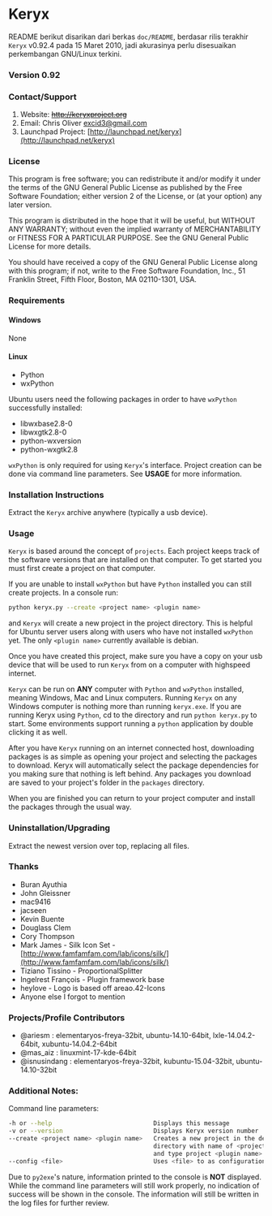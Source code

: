 # Keryx

README berikut disarikan dari berkas `doc/README`, berdasar rilis terakhir `Keryx` v0.92.4 pada 15 Maret 2010, jadi akurasinya perlu disesuaikan perkembangan GNU/Linux terkini.

### Version 0.92

### Contact/Support

1. Website: <del>http://keryxproject.org</del>
2. Email: Chris Oliver <excid3@gmail.com>
3. Launchpad Project: [http://launchpad.net/keryx](http://launchpad.net/keryx)

### License

This program is free software; you can redistribute it and/or modify it under the terms of the GNU General Public License as published by the Free Software Foundation; either version 2 of the License, or (at your option) any later version.

This program is distributed in the hope that it will be useful, but WITHOUT ANY WARRANTY; without even the implied warranty of MERCHANTABILITY or FITNESS FOR A PARTICULAR PURPOSE. See the GNU General Public License for more details.

You should have received a copy of the GNU General Public License along with this program; if not, write to the Free Software Foundation, Inc., 51 Franklin Street, Fifth Floor, Boston, MA  02110-1301, USA.

### Requirements

#### Windows

None

#### Linux

* Python
* wxPython

Ubuntu users need the following packages in order to have `wxPython` successfully installed:

* libwxbase2.8-0
* libwxgtk2.8-0
* python-wxversion
* python-wxgtk2.8

`wxPython` is only required for using `Keryx`'s interface. Project creation can be done via command line parameters. See **USAGE** for more information.

### Installation Instructions

Extract the `Keryx` archive anywhere (typically a usb device).

### Usage

`Keryx` is based around the concept of `projects`. Each project keeps track of the software versions that are installed on that computer. To get started you must first create a project on that computer.

If you are unable to install `wxPython` but have `Python` installed you can still create projects. In a console run:

```sh
python keryx.py --create <project name> <plugin name>
```

and `Keryx` will create a new project in the project directory. This is helpful for Ubuntu server users along with users who have not installed `wxPython` yet. The only `<plugin name>` currently available is debian.

Once you have created this project, make sure you have a copy on your usb device that will be used to run `Keryx` from on a computer with highspeed internet.

`Keryx` can be run on **ANY** computer with `Python` and `wxPython` installed, meaning Windows, Mac and Linux computers. Running `Keryx` on any Windows computer is nothing more than running `keryx.exe`. If you are running Keryx using `Python`, cd to the directory and run `python keryx.py` to start. Some environments support running a `python` application by double clicking it as well.

After you have `Keryx` running on an internet connected host, downloading packages is as simple as opening your project and selecting the packages to download.
Keryx will automatically select the package dependencies for you making sure that nothing is left behind. Any packages you download are saved to your project's folder in the `packages` directory.

When you are finished you can return to your project computer and install the packages through the usual way.

### Uninstallation/Upgrading

Extract the newest version over top, replacing all files.

### Thanks

* Buran Ayuthia
* John Gleissner
* mac9416
* jacseen
* Kevin Buente
* Douglass Clem
* Cory Thompson
* Mark James - Silk Icon Set - [http://www.famfamfam.com/lab/icons/silk/](http://www.famfamfam.com/lab/icons/silk/)
* Tiziano Tissino - ProportionalSplitter
* Ingelrest François - Plugin framework base
* heylove - Logo is based off areao.42-Icons
* Anyone else I forgot to mention

### Projects/Profile Contributors

* @ariesm : elementaryos-freya-32bit, ubuntu-14.10-64bit, lxle-14.04.2-64bit, xubuntu-14.04.2-64bit
* @mas_aiz : linuxmint-17-kde-64bit
* @isnusindang : elementaryos-freya-32bit, kubuntu-15.04-32bit, ubuntu-14.10-32bit

### Additional Notes:

Command line parameters:

```sh
-h or --help                            Displays this message
-v or --version                         Displays Keryx version number
--create <project name> <plugin name>   Creates a new project in the default
                                        directory with name of <project name>
                                        and type project <plugin name>
--config <file>                         Uses <file> to as configuration file
```

Due to `py2exe`'s nature, information printed to the console is **NOT** displayed.
While the command line parameters will still work properly, no indication of success will be shown in the console. The information will still be written in the log files for further review.
